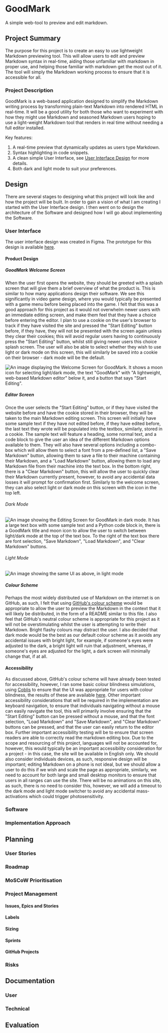 # GoodMark

A simple web-tool to preview and edit markdown.

## Project Summary

The purpose for this project is to create an easy to use lightweight Markdown previewing tool. This will allow users to edit and preview Markdown syntax in real-time, aiding those unfamiliar with markdown in proper use, and helping those familiar with markdown get the most out of it. The tool will simply the Markdown working process to ensure that it is accessible for all.

### Project Description

GoodMark is a web-based application designed to simplify the Markdown writing process by transforming plain-text Markdown into rendered HTML in real-time. It will be a good utility for both those who want to experiment with how they might use Markdown and seasoned Markdown users hoping to use a light-weight Markdown tool that renders in real time without needing a full editor installed.

Key features:
1. A real-time preview that dynamically updates as users type Markdown.
2. Syntax highlighting in code snippets.
3. A clean simple User Interface, see [User Interface Design](#user-interface) for more details.
4. Both dark and light mode to suit your preferences.

## Design

There are several stages to designing what this project will look like and how the project will be built. In order to gain a vision of what I am creating I started with the User Interface design. I then went on to design the architecture of the Software and designed how I will go about implementing the Software.

### User Interface

The user interface design was created in Figma. The prototype for this design is available [here](https://www.figma.com/proto/Bkpb34iogKXZpO8ttmP5ef/GoodMark?node-id=1-5&p=f&t=YSk4zt3abM4z9aqy-1&scaling=contain&content-scaling=fixed&page-id=0%3A1&starting-point-node-id=1%3A5&show-proto-sidebar=1).

#### Product Design

##### GoodMark Welcome Screen

When the user first opens the website, they should be greeted with a splash screen that will give them a brief overview of what the product is. This is similar to how many applications design their software. We see this significantly in video game design, where you would typically be presented with a game menu before being placed into the game. I felt that this was a good approach for this project as it would not overwhelm newer users with an immediate editing screen, and make them feel that they have a choice before entering the editor. I plan to use a cookie on the user's browser to track if they have visited the site and pressed the "Start Editing" button before, if they have, they will not be presented with the screen again unless they clear their cookies; this will avoid regular users having to continuously press the "Start Editing" button, whilst still giving newer users this choice splash screen. The user will also be able to select whether they wish to use light or dark mode on this screen, this will similarly be saved into a cookie on their browser - dark mode will be the default.

![An image displaying the Welcome Screen for GoodMark. It shows a moon icon for selecting light/dark mode, the text "GoodMark" with "A lightweight, web-based Markdown editor" below it, and a button that says "Start Editing".](assets/readme-images/goodmark-welcome-screen.png)

##### Editor Screen

Once the user selects the "Start Editing" button, or if they have visited the website before and have the cookie stored in their browser, they will be taken to the main Markdown editing screen. This screen will initially have some sample text if they have not edited before, if they have edited before, the last text they wrote will be populated into the textbox, similarly, stored in a cookie. The sample text will feature a heading, some normal text, and a code block to give the user an idea of the different Markdown options available to them. They will also have several options including a combo-box which will allow them to select a font from a pre-defined list, a "Save Markdown" button, allowing them to save a file to their machine containing their Markdown, and a "Load Markdown" button, allowing them to load any Markdown file from their machine into the text box. In the bottom right, there is a "Clear Markdown" button, this will allow the user to quickly clear their Markdown currently present, however, to avoid any accidental data losses it will prompt for confirmation first. Similarly to the welcome screen, they can also select light or dark mode on this screen with the icon in the top left.

###### Dark Mode

![An image showing the Editing Screen for GoodMark in dark mode. It has a large text box with some sample text and a Python code block in, there is a GoodMark title and moon icon to allow the user to switch between light/dark mode at the top of the text box. To the right of the text box there are font selection, "Save Markdown", "Load Markdown", and "Clear Markdown" buttons.](assets/readme-images/goodmark-editing-screen-dark.png)

###### Light Mode

![An image showing the same UI as above, in light mode](assets/readme-images/goodmark-editing-screen-light.png)

##### Colour Scheme

Perhaps the most widely distributed use of Markdown on the internet is on GitHub, as such, I felt that using [GitHub's colour scheme](https://primer.style/foundations/color/base-scales) would be appropriate to allow the user to preview the Markdown in the context that it will likely be distributed, in the form of a README similar to this file. I also feel that GitHub's neutral colour scheme is appropriate for this project as it will not be overstimulating whilst the user is attempting to write their Markdown. Bright flashy colours may distract the user. I also decided that dark mode would be the best as our default colour scheme as it avoids any accidental issues with bright light, for example, if someone's eyes were adjusted to the dark, a bright light will ruin that adjustment, whereas, if someone's eyes are adjusted for the light, a dark screen will minimally change that, if at all.

#### Accessibility

As discussed above, GitHub's colour scheme will have already been tested for accessibility, however, I ran some basic colour blindness simulations, using [Coblis](https://www.color-blindness.com/coblis-color-blindness-simulator/) to ensure that the UI was appropriate for users with colour blindness, the results of these are available [here](assets/readme-images/colour-blindness-simulations). Other important accessibility considerations that will be required in the implementation are keyboard navigation, to ensure that individuals navigating without a mouse can easily navigate the tool, this will primarily involve ensuring that the "Start Editing" button can be pressed without a mouse, and that the font selection, "Load Markdown" and "Save Markdown", and "Clear Markdown" buttons can be pressed, and that the user can easily return to the editor box. Further important accessibility testing will be to ensure that screen readers are able to correctly read the markdown editing box. Due to the scope and resourcing of this project, languages will not be accounted for, however, this would typically be an important accessibility consideration for a project - in this case, the site will be available in English only. We should also consider individuals devices, as such, responsive design will be important; editing Markdown on a phone is not ideal, but we should allow a user to do this if we wish and scale the page as appropriate, similarly, we need to account for both large and small desktop monitors to ensure that users in all ranges can use the site. There will be no animations on this site, as such, there is no need to consider this, however, we will add a timeout to the dark mode and light mode switcher to avoid any accidental mass-activations which could trigger photosensitivity.

### Software

### Implementation Approach

## Planning

### User Stories

### Roadmap

### MoSCoW Prioritisation

### Project Management

#### Issues, Epics and Stories

#### Labels

#### Sizing

#### Sprints

#### GitHub Projects

### Risks

## Documentation

### User

### Technical

## Evaluation